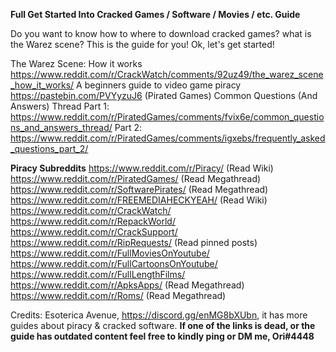**Full Get Started Into Cracked Games / Software / Movies / etc. Guide**

Do you want to know how to where to download cracked games? what is the Warez scene? This is the guide for you! Ok, let's get started!

The Warez Scene: How it works https://www.reddit.com/r/CrackWatch/comments/92uz49/the_warez_scene_how_it_works/
A beginners guide to video game piracy <https://pastebin.com/PVYyzuJ6>
(Pirated Games) Common Questions (And Answers) Thread Part 1: https://www.reddit.com/r/PiratedGames/comments/fvix6e/common_questions_and_answers_thread/
Part 2: https://www.reddit.com/r/PiratedGames/comments/igxebs/frequently_asked_questions_part_2/

**Piracy Subreddits**
https://www.reddit.com/r/Piracy/ (Read Wiki)
https://www.reddit.com/r/PiratedGames/ (Read Megathread)
https://www.reddit.com/r/SoftwarePirates/ (Read Megathread)
https://www.reddit.com/r/FREEMEDIAHECKYEAH/ (Read Wiki)
https://www.reddit.com/r/CrackWatch/
https://www.reddit.com/r/RepackWorld/
https://www.reddit.com/r/CrackSupport/
https://www.reddit.com/r/RipRequests/ (Read pinned posts)
https://www.reddit.com/r/FullMoviesOnYoutube/
https://www.reddit.com/r/FullCartoonsOnYoutube/
https://www.reddit.com/r/FullLengthFilms/
https://www.reddit.com/r/ApksApps/ (Read Megathread)
https://www.reddit.com/r/Roms/ (Read Megathread)

Credits: Esoterica Avenue, https://discord.gg/enMG8bXUbn, it has more guides about piracy & cracked software.
**If one of the links is dead, or the guide has outdated content feel free to kindly ping or DM me, Ori#4448**
